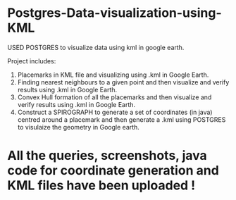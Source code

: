 # Postgres-Data-visualization-using-KML
USED POSTGRES to visualize data using kml in google earth.

Project includes:
1) Placemarks in KML file and visualizing using .kml in Google Earth.
2) Finding nearest neighbours to a given point and then visualize and verify results using .kml in Google Earth.
3) Convex Hull formation of all the placemarks and then visualize and verify results using .kml in Google Earth.
4) Construct a SPIROGRAPH to generate a set of coordinates (in java) centred around a placemark and then generate a .kml using POSTGRES
 to visulaize the geometry in Google earth.
 
 # All the queries, screenshots, java code for coordinate generation and KML files have been uploaded ! 
